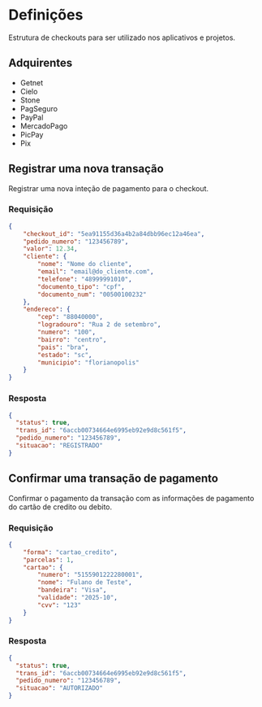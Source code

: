 # Definições

Estrutura de checkouts para ser utilizado nos aplicativos e projetos.

## Adquirentes

 - <check :checked="true" /> Getnet
 - <check :checked="false" /> Cielo
 - <check :checked="false" /> Stone
 - <check :checked="false" /> PagSeguro
 - <check :checked="false" /> PayPal
 - <check :checked="false" /> MercadoPago
 - <check :checked="false" /> PicPay
 - <check :checked="false" /> Pix

## Registrar uma nova transação

<api method="post" uri="/checkouts/transacoes" />

Registrar uma nova inteção de pagamento para o checkout.

### Requisição

```json
{
	"checkout_id": "5ea91155d36a4b2a84dbb96ec12a46ea",
	"pedido_numero": "123456789",
	"valor": 12.34,
	"cliente": {
		"nome": "Nome do cliente",
		"email": "email@do_cliente.com",
		"telefone": "48999991010",
		"documento_tipo": "cpf",
		"documento_num": "00500100232"
	},
	"endereco": {
		"cep": "88040000",
		"logradouro": "Rua 2 de setembro",
		"numero": "100",
		"bairro": "centro",
		"pais": "bra",
		"estado": "sc",
		"municipio": "florianopolis"
	}
}
```

### Resposta

```json
{
  "status": true,
  "trans_id": "6accb00734664e6995eb92e9d8c561f5",
  "pedido_numero": "123456789",
  "situacao": "REGISTRADO"
}
```

## Confirmar uma transação de pagamento

<api method="post" uri="/checkouts/transacoes/{trans_id}/confirmar" />

Confirmar o pagamento da transação com as informações de pagamento do cartão de credito ou debito.

### Requisição

```json
{
	"forma": "cartao_credito",
	"parcelas": 1,
	"cartao": {
		"numero": "5155901222280001",
		"nome": "Fulano de Teste",
		"bandeira": "Visa",
		"validade": "2025-10",
		"cvv": "123"
	}
}
```

### Resposta

```json
{
  "status": true,
  "trans_id": "6accb00734664e6995eb92e9d8c561f5",
  "pedido_numero": "123456789",
  "situacao": "AUTORIZADO"
}
```